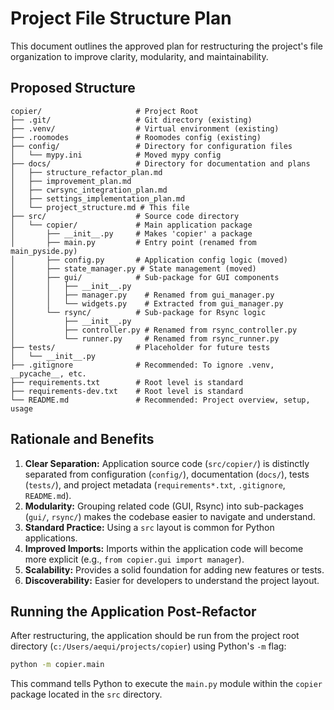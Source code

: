 # Project File Structure Plan

This document outlines the approved plan for restructuring the project's file organization to improve clarity, modularity, and maintainability.

## Proposed Structure

```
copier/                     # Project Root
├── .git/                   # Git directory (existing)
├── .venv/                  # Virtual environment (existing)
├── .roomodes               # Roomodes config (existing)
├── config/                 # Directory for configuration files
│   └── mypy.ini            # Moved mypy config
├── docs/                   # Directory for documentation and plans
│   ├── structure_refactor_plan.md
│   ├── improvement_plan.md
│   ├── cwrsync_integration_plan.md
│   ├── settings_implementation_plan.md
│   └── project_structure.md # This file
├── src/                    # Source code directory
│   └── copier/             # Main application package
│       ├── __init__.py     # Makes 'copier' a package
│       ├── main.py         # Entry point (renamed from main_pyside.py)
│       ├── config.py       # Application config logic (moved)
│       ├── state_manager.py # State management (moved)
│       ├── gui/            # Sub-package for GUI components
│       │   ├── __init__.py
│       │   ├── manager.py    # Renamed from gui_manager.py
│       │   └── widgets.py    # Extracted from gui_manager.py
│       └── rsync/          # Sub-package for Rsync logic
│           ├── __init__.py
│           ├── controller.py # Renamed from rsync_controller.py
│           └── runner.py     # Renamed from rsync_runner.py
├── tests/                  # Placeholder for future tests
│   └── __init__.py
├── .gitignore              # Recommended: To ignore .venv, __pycache__, etc.
├── requirements.txt        # Root level is standard
├── requirements-dev.txt    # Root level is standard
└── README.md               # Recommended: Project overview, setup, usage
```

## Rationale and Benefits

1.  **Clear Separation:** Application source code (`src/copier/`) is distinctly separated from configuration (`config/`), documentation (`docs/`), tests (`tests/`), and project metadata (`requirements*.txt`, `.gitignore`, `README.md`).
2.  **Modularity:** Grouping related code (GUI, Rsync) into sub-packages (`gui/`, `rsync/`) makes the codebase easier to navigate and understand.
3.  **Standard Practice:** Using a `src` layout is common for Python applications.
4.  **Improved Imports:** Imports within the application code will become more explicit (e.g., `from copier.gui import manager`).
5.  **Scalability:** Provides a solid foundation for adding new features or tests.
6.  **Discoverability:** Easier for developers to understand the project layout.

## Running the Application Post-Refactor

After restructuring, the application should be run from the project root directory (`c:/Users/aequi/projects/copier`) using Python's `-m` flag:

```bash
python -m copier.main
```

This command tells Python to execute the `main.py` module within the `copier` package located in the `src` directory.